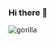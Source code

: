 ### Hi there 👋

<!--
**TahaAkhlaq/TahaAkhlaq** is a ✨ _special_ ✨ repository because its `README.md` (this file) appears on your GitHub profile.

Here are some ideas to get you started:

- 🔭 I’m currently working on ...
- 🌱 I’m currently learning ...
- 👯 I’m looking to collaborate on ...
- 🤔 I’m looking for help with ...
- 💬 Ask me about ...
- 📫 How to reach me: ...
- 😄 Pronouns: ...
- ⚡ Fun fact: ...
-->
![gorilla](https://github.com/TahaAkhlaq/TahaAkhlaq/assets/114201591/718675f1-fb27-40d7-9880-44680efdc109)
